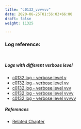 ```yaml
---
title: "c0132_vvvvvv"
date: 2020-06-25T01:56:03+66:00
draft: false
weight: 11325

---
```


### Log reference: <no value>

```
    
```

##### Logs with different verbose level
* [c0132 log - verbose level v](../../logs/c0132_v)
* [c0132 log - verbose level vv](../../logs/c0132_vv)
* [c0132 log - verbose level vvv](../../logs/c0132_vvv)
* [c0132 log - verbose level vvvv](../../logs/c0132_vvvv)
* [c0132 log - verbose level vvvvv](../../logs/c0132_vvvvv)

##### References
* [Related Chapter](../../test-debug/c0132)
